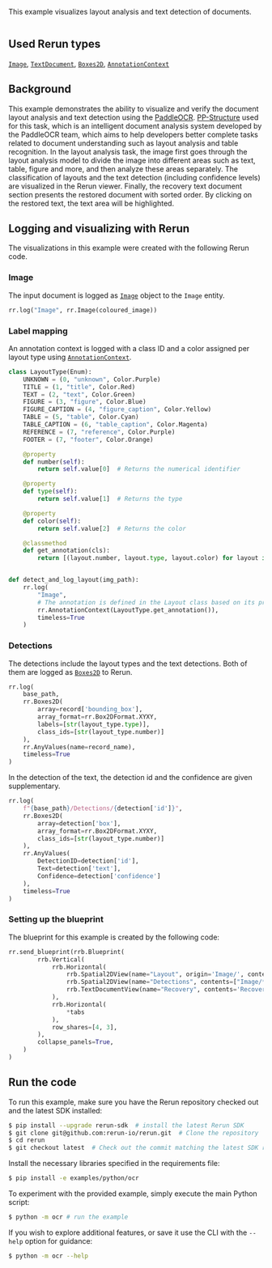<!--[metadata]
title = "OCR"
tags = ["Text", "OCR", "2D", "Blueprint"]
thumbnail = "https://static.rerun.io/ocr/259ba16f4d034a00baa6ecc0060849f7c13506b9/480w.png"
thumbnail_dimensions = [480, 359]
# Channel = "main" # uncomment if this example can be run fast an easily
-->

This example visualizes layout analysis and text detection of documents.

<picture>
  <img src="https://static.rerun.io/ocr/259ba16f4d034a00baa6ecc0060849f7c13506b9/full.png" alt="">
  <source media="(max-width: 480px)" srcset="https://static.rerun.io/ocr/259ba16f4d034a00baa6ecc0060849f7c13506b9/480w.png">
  <source media="(max-width: 768px)" srcset="https://static.rerun.io/ocr/259ba16f4d034a00baa6ecc0060849f7c13506b9/768w.png">
  <source media="(max-width: 1024px)" srcset="https://static.rerun.io/ocr/259ba16f4d034a00baa6ecc0060849f7c13506b9/1024w.png">
  <source media="(max-width: 1200px)" srcset="https://static.rerun.io/ocr/259ba16f4d034a00baa6ecc0060849f7c13506b9/1200w.png">
</picture>

## Used Rerun types
[`Image`](https://www.rerun.io/docs/reference/types/archetypes/image), [`TextDocument`](https://rerun.io/docs/reference/types/archetypes/text_document), [`Boxes2D`](https://rerun.io/docs/reference/types/archetypes/boxes2d), [`AnnotationContext`](https://rerun.io/docs/reference/types/archetypes/annotation_context)

## Background
This example demonstrates the ability to visualize and verify the document layout analysis and text detection using the [PaddleOCR](https://github.com/PaddlePaddle/PaddleOCR).
[PP-Structure](https://github.com/PaddlePaddle/PaddleOCR/tree/main/ppstructure) used for this task, which is an intelligent document analysis system developed by the PaddleOCR team, which aims to help developers better complete tasks related to document understanding such as layout analysis and table recognition.
In the layout analysis task, the image first goes through the layout analysis model to divide the image into different areas such as text, table, figure and more, and then analyze these areas separately.
The classification of layouts and the text detection (including confidence levels) are visualized in the Rerun viewer.
Finally, the recovery text document section presents the restored document with sorted order. By clicking on the restored text, the text area will be highlighted.

## Logging and visualizing with Rerun
The visualizations in this example were created with the following Rerun code.

### Image
The input document is logged as [`Image`](https://www.rerun.io/docs/reference/types/archetypes/image) object to the `Image` entity.
```python
rr.log("Image", rr.Image(coloured_image))
```

### Label mapping

An annotation context is logged with a class ID and a color assigned per layout type using [`AnnotationContext`](https://rerun.io/docs/reference/types/archetypes/annotation_context).

```python
class LayoutType(Enum):
    UNKNOWN = (0, "unknown", Color.Purple)
    TITLE = (1, "title", Color.Red)
    TEXT = (2, "text", Color.Green)
    FIGURE = (3, "figure", Color.Blue)
    FIGURE_CAPTION = (4, "figure_caption", Color.Yellow)
    TABLE = (5, "table", Color.Cyan)
    TABLE_CAPTION = (6, "table_caption", Color.Magenta)
    REFERENCE = (7, "reference", Color.Purple)
    FOOTER = (7, "footer", Color.Orange)

    @property
    def number(self):
        return self.value[0]  # Returns the numerical identifier

    @property
    def type(self):
        return self.value[1]  # Returns the type

    @property
    def color(self):
        return self.value[2]  # Returns the color

    @classmethod
    def get_annotation(cls):
        return [(layout.number, layout.type, layout.color) for layout in cls]


def detect_and_log_layout(img_path):
    rr.log(
        "Image",
        # The annotation is defined in the Layout class based on its properties
        rr.AnnotationContext(LayoutType.get_annotation()),
        timeless=True
    )
```

### Detections
The detections include the layout types and the text detections. Both of them are logged as [`Boxes2D`](https://www.rerun.io/docs/reference/types/archetypes/boxes2d) to Rerun.

```python
rr.log(
    base_path,
    rr.Boxes2D(
        array=record['bounding_box'],
        array_format=rr.Box2DFormat.XYXY,
        labels=[str(layout_type.type)],
        class_ids=[str(layout_type.number)]
    ),
    rr.AnyValues(name=record_name),
    timeless=True
)
```
In the detection of the text, the detection id and the confidence are given supplementary.
```python
rr.log(
    f"{base_path}/Detections/{detection['id']}",
    rr.Boxes2D(
        array=detection['box'],
        array_format=rr.Box2DFormat.XYXY,
        class_ids=[str(layout_type.number)]
    ),
    rr.AnyValues(
        DetectionID=detection['id'],
        Text=detection['text'],
        Confidence=detection['confidence']
    ),
    timeless=True
)
```

### Setting up the blueprint

The blueprint for this example is created by the following code:

```python
rr.send_blueprint(rrb.Blueprint(
        rrb.Vertical(
            rrb.Horizontal(
                rrb.Spatial2DView(name="Layout", origin='Image/', contents=["Image/**"] + detections_paths),
                rrb.Spatial2DView(name="Detections", contents=["Image/**"]),
                rrb.TextDocumentView(name="Recovery", contents='Recovery')
            ),
            rrb.Horizontal(
                *tabs
            ),
            row_shares=[4, 3],
        ),
        collapse_panels=True,
    )
)
```

## Run the code
To run this example, make sure you have the Rerun repository checked out and the latest SDK installed:
```bash
$ pip install --upgrade rerun-sdk  # install the latest Rerun SDK
$ git clone git@github.com:rerun-io/rerun.git  # Clone the repository
$ cd rerun
$ git checkout latest  # Check out the commit matching the latest SDK release
```
Install the necessary libraries specified in the requirements file:
```bash
$ pip install -e examples/python/ocr
```
To experiment with the provided example, simply execute the main Python script:
```bash
$ python -m ocr # run the example
```
If you wish to explore additional features, or save it use the CLI with the `--help` option for guidance:
```bash
$ python -m ocr --help
```

